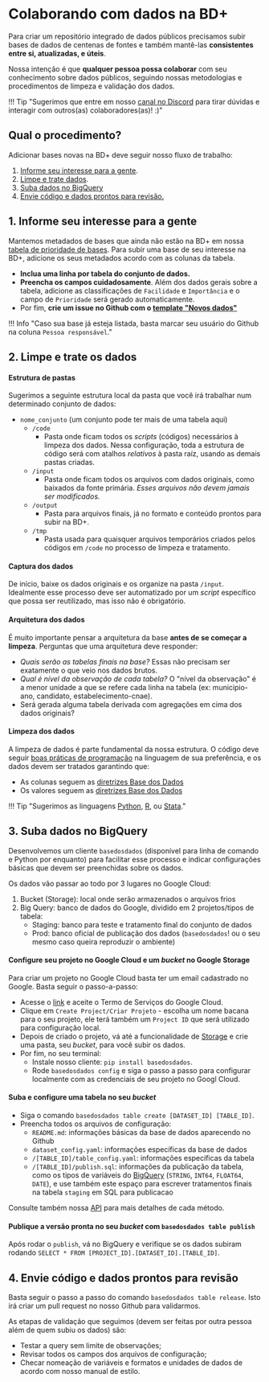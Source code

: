 # Colaborando com dados na BD+

Para criar um repositório integrado de dados públicos precisamos subir
bases de dados de centenas de fontes e também mantê-las **consistentes
entre si, atualizadas, e úteis**.

Nossa intenção é que **qualquer pessoa possa colaborar** com seu
conhecimento sobre dados públicos, seguindo nossas metodologias e
procedimentos de limpeza e validação dos dados.

!!! Tip "Sugerimos que entre em nosso [canal no Discord](https://discord.gg/2GAuw7d8zd) para tirar dúvidas e interagir com outros(as) colaboradores(as)! :)"

## Qual o procedimento?

Adicionar bases novas na BD+ deve seguir nosso fluxo de trabalho:

1. [Informe seu interesse para a gente](#1-informe-seu-interesse-para-a-gente).
2. [Limpe e trate dados](#2-limpe-e-trate-os-dados).
3. [Suba dados no BigQuery](#3-suba-dados-no-bigquery)
4. [Envie código e dados prontos para revisão.](#4-envie-codigo-e-dados-prontos-para-revisao) 

## 1. Informe seu interesse para a gente

Mantemos metadados de bases que ainda não estão na BD+ em nossa
[tabela de prioridade de bases](https://docs.google.com/spreadsheets/d/1jnmmG4V6Ugh_-lhVSMIVu_EaL05y1dX9Y0YW8G8e_Wo/edit?usp=sharing).
Para subir uma base de seu interesse na BD+, adicione os seus metadados
acordo com as colunas da tabela.

- **Inclua uma linha por tabela do conjunto de dados.**
- **Preencha os campos cuidadosamente**. Além dos dados gerais sobre a
  tabela, adicione as classificações de `Facilidade` e `Importância` e o
  campo de `Prioridade` será gerado automaticamente.
- Por fim, **crie um issue no Github com o [template "Novos dados"](https://github.com/basedosdados/mais/issues/new?assignees=rdahis&labels=data&template=br_novos_dados.md&title=%5Bdados%5D+%3Cadd+nome%2C+ex%3A+Censo+Escolar+INEP%3E)**

!!! Info "Caso sua base já esteja listada, basta marcar seu usuário do Github na coluna `Pessoa responsável`."

## 2. Limpe e trate os dados

#### Estrutura de pastas

Sugerimos a seguinte estrutura local da pasta que você irá trabalhar num determinado conjunto de dados:

- `nome_conjunto` (um conjunto pode ter mais de uma tabela aqui)
  - `/code`
      - Pasta onde ficam todos os _scripts_ (códigos) necessários à
        limpeza dos dados. Nessa configuração, toda a estrutura de código
        será com atalhos _relativos_ à pasta raíz, usando as demais pastas criadas.
  - `/input`
      - Pasta onde ficam todos os arquivos com dados originais, como
        baixados da fonte primária. *Esses arquivos não devem jamais ser modificados.*
  - `/output`
      - Pasta para arquivos finais, já no formato e conteúdo prontos para subir na BD+.
  - `/tmp`
      - Pasta usada para quaisquer arquivos temporários criados pelos códigos em `/code` no processo de limpeza e tratamento.

#### Captura dos dados

De início, baixe os dados originais e os organize na pasta `/input`. Idealmente esse processo deve ser automatizado por um _script_ específico que possa ser reutilizado, mas isso não é obrigatório.

#### Arquitetura dos dados

É muito importante pensar a arquitetura da base **antes de se começar a
limpeza**. Perguntas que uma arquitetura deve responder:

- *Quais serão as tabelas finais na base?* Essas não precisam ser exatamente o que veio nos dados brutos.
- *Qual é nível da observação de cada tabela?* O "nível da observação" é
  a menor unidade a que se refere cada linha na tabela (ex: municipio-ano, candidato,
  estabelecimento-cnae).
- Será gerada alguma tabela derivada com agregações em cima dos dados originais?

#### Limpeza dos dados

A limpeza de dados é parte fundamental da nossa estrutura. O código deve seguir [boas práticas de
programação](https://en.wikipedia.org/wiki/Best_coding_practices) na
linguagem de sua preferência, e os dados devem ser tratados garantindo
que:

- As colunas seguem as [diretrizes Base dos Dados](/mais/style_naming_columns)
- Os valores seguem as [diretrizes Base dos Dados](/mais/style_data)

!!! Tip "Sugerimos as linguagens [Python](https://www.python.org/), [R](https://www.r-project.org/), ou [Stata](https://www.stata.com/)."


## 3. Suba dados no BigQuery

Desenvolvemos um cliente `basedosdados` (disponível para linha de
comando e Python por enquanto) para facilitar esse processo e indicar
configurações básicas que devem ser preenchidas sobre os dados.

Os dados vão passar ao todo por 3 lugares no Google Cloud:

1. Bucket (Storage): local onde serão armazenados o arquivos frios
2. Big Query: banco de dados do Google, dividido em 2 projetos/tipos de tabela:
    - Staging: banco para teste e tratamento final do conjunto de dados
    - Prod: banco oficial de publicação dos dados (`basedosdados`! ou o seu mesmo caso queira reproduzir o ambiente)


#### Configure seu projeto no Google Cloud e um _bucket_ no Google Storage

Para criar um projeto no Google Cloud basta ter um email cadastrado no
Google. Basta seguir o passo-a-passo:

- Acesse o [link](https://console.cloud.google.com/projectselector2/home/dashboard) e aceite o Termo de Serviços do Google Cloud.
- Clique em `Create Project/Criar Projeto` - escolha um nome bacana para
  o seu projeto, ele terá também um `Project ID` que será utilizado
  para configuração local.
- Depois de criado o projeto, vá até a funcionalidade de
  [Storage](https://console.cloud.google.com/storage) e crie uma
  pasta, seu _bucket_, para você subir os dados.
- Por fim, no seu terminal:
    - Instale nosso cliente: `pip install basedosdados`.
    - Rode `basedosdados config` e siga o passo a passo para configurar localmente com as credenciais de seu projeto no Googl Cloud.

#### Suba e configure uma tabela no seu _bucket_

- Siga o comando `basedosdados table create [DATASET_ID] [TABLE_ID]`.
- Preencha todos os arquivos de configuração:
    - `README.md`: informações básicas da base de dados aparecendo no Github
    - `dataset_config.yaml`: informações específicas da base de dados
    - `/[TABLE_ID]/table_config.yaml`: informações específicas da tabela
    - `/[TABLE_ID]/publish.sql`: informações da publicação da tabela, como os tipos de variáveis do [BigQuery](https://cloud.google.com/bigquery/docs/reference/standard-sql/data-types) (`STRING`, `INT64`, `FLOAT64`, `DATE`), e use também este espaço para escrever tratamentos finais na tabela `staging` em SQL para publicacao
    
Consulte também nossa [API](/mais/reference_api_cli) para mais detalhes de cada método.

#### Publique a versão pronta no seu _bucket_ com `basedosdados table publish`

Após rodar o `publish`, vá no BigQuery e verifique se os dados subiram rodando `SELECT * FROM [PROJECT_ID].[DATASET_ID].[TABLE_ID]`.

## 4. Envie código e dados prontos para revisão

Basta seguir o passo a passo do comando `basedosdados table release`. Isto irá criar um pull request no nosso Github para validarmos.

As etapas de validação que seguimos (devem ser feitas por outra pessoa além de quem subiu os dados) são:

- Testar a query sem limite de observações;
- Revisar todos os campos dos arquivos de configuração;
- Checar nomeação de variáveis e formatos e unidades de dados de acordo com nosso manual de estilo.
